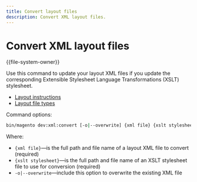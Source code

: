```yaml
---
title: Convert layout files
description: Convert XML layout files.
---
```


# Convert XML layout files

{{file-system-owner}}

Use this command to update your layout XML files if you update the corresponding Extensible Stylesheet Language Transformations (XSLT) stylesheet.

-  [Layout instructions](https://developer.adobe.com/commerce/frontend-core/guide/layouts/xml-instructions/)
-  [Layout file types](https://developer.adobe.com/commerce/frontend-core/guide/layouts/types/)

Command options:

```bash
bin/magento dev:xml:convert [-o|--overwrite] {xml file} {xslt stylesheet}
```

Where:

-  `{xml file}`—is the full path and file name of a layout XML file to convert (required)
-  `{xslt stylesheet}`—is the full path and file name of an XSLT stylesheet file to use for conversion (required)
-  `-o|--overwrite`—include this option to overwrite the existing XML file
